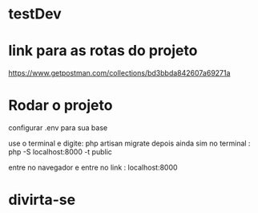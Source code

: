# testDev

# link para as rotas do projeto 

https://www.getpostman.com/collections/bd3bbda842607a69271a

# Rodar o projeto 

configurar .env para sua base

use o terminal e digite: php artisan migrate 
depois ainda sim no terminal : php -S localhost:8000 -t public

entre no navegador e entre no link : localhost:8000

#  divirta-se
